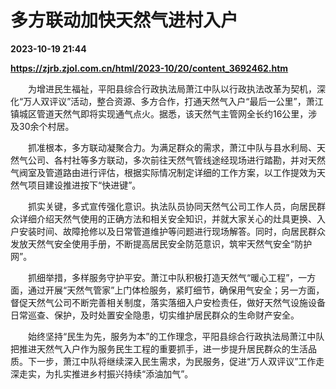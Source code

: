 # 多方联动加快天然气进村入户

**2023-10-19 21:44**

**https://zjrb.zjol.com.cn/html/2023-10/20/content_3692462.htm**

　　为增进民生福祉，平阳县综合行政执法局萧江中队以行政执法改革为契机，深化“万人双评议”活动，整合资源、多方合作，打通天然气入户“最后一公里”，萧江镇城区管道天然气即将实现通气点火。据悉，该天然气主管网全长约16公里，涉及30余个村居。

　　抓准根本，多方联动凝聚合力。为满足群众的需求，萧江中队与县水利局、天然气公司、各村社等多方联动，多次前往天然气管线途经现场进行踏勘，并对天然气阀室及管道路由进行评估，根据实际情况制定详细的工作方案，以工作提效为天然气项目建设推进按下“快进键”。

　　抓实关键，多式宣传强化意识。执法队员协同天然气公司工作人员，向居民群众详细介绍天然气使用的正确方法和相关安全知识，并就大家关心的灶具更换、入户安装时间、故障抢修以及日常管道维护等问题进行现场解答。同时，向居民群众发放天然气安全使用手册，不断提高居民安全防范意识，筑牢天然气安全“防护网”。

　　抓细举措，多样服务守护平安。萧江中队积极打造天然气“暖心工程”，一方面，通过开展“天然气管家”上门体检服务，紧盯细节，确保用气安全；另一方面，督促天然气公司不断完善相关制度，落实落细入户安检责任，做好天然气设施设备日常巡查、保护，及时处置安全隐患，切实维护居民群众的生命财产安全。

　　始终坚持“民生为先，服务为本”的工作理念，平阳县综合行政执法局萧江中队把推进天然气入户作为服务民生工程的重要抓手，进一步提升居民群众的生活品质。下一步，萧江中队将继续深入民生需求，为民服务，促进“万人双评议”工作走深走实，为扎实推进乡村振兴持续“添油加气”。